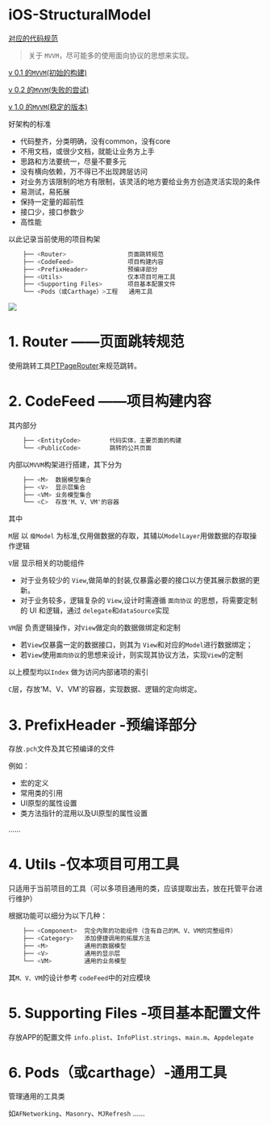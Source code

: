# iOS-StructuralModel

[对应的代码规范](https://ocomme.github.io/post/ios-development/objective-c-coding-standard/)

> 关于 `MVVM`，尽可能多的使用面向协议的思想来实现。


[v 0.1 的`MVVM`(初始的构建)](https://github.com/OComme/iOS-ProjectStructureDemo/blob/28eefb5dd95c1c9226ef27b51248a8e507343363/README.md)

[v 0.2 的`MVVM`(失败的尝试)](https://github.com/OComme/iOS-ProjectStructureDemo/blob/d491a52ff67097fa7483c4708eedd228976c22e4/README.md)

[v 1.0 的`MVVM`(稳定的版本)](https://github.com/OComme/iOS-ProjectStructureDemo/blob/4319df69cf5224bf39fd98eb5ca188a18288c4fa/README.md)

好架构的标准
- 代码整齐，分类明确，没有common，没有core
- 不用文档，或很少文档，就能让业务方上手
- 思路和方法要统一，尽量不要多元
- 没有横向依赖，万不得已不出现跨层访问
- 对业务方该限制的地方有限制，该灵活的地方要给业务方创造灵活实现的条件
- 易测试，易拓展
- 保持一定量的超前性
- 接口少，接口参数少
- 高性能

以此记录当前使用的项目构架

```Objective-C
    ├── <Router>                 页面跳转规范
    ├── <CodeFeed>               项目构建内容
    ├── <PrefixHeader>           预编译部分
    ├── <Utils>                  仅本项目可用工具
    ├── <Supporting Files>       项目基本配置文件
    └── <Pods（或Carthage）>工程   通用工具
```

![](Asset/sample.gif)

# 1. Router ——页面跳转规范

使用跳转工具[PTPageRouter](https://github.com/OComme/PT-PageRouter)来规范跳转。

# 2. CodeFeed ——项目构建内容

其内部分

```Objective-C
    ├── <EntityCode>        代码实体，主要页面的构建
    └── <PublicCode>        跳转的公共页面
```

内部以`MVVM`构架进行搭建，其下分为

```Objective-C
    ├── <M>  数据模型集合
    ├── <V>  显示层集合
    ├── <VM> 业务模型集合
    └── <C>  存放'M、V、VM'的容器
```

其中

`M`层 以 `瘦Model` 为标准,仅用做数据的存取，其辅以`ModelLayer`用做数据的存取操作逻辑

`V`层 显示相关的功能组件

- 对于业务较少的 `View`,做简单的封装,仅暴露必要的接口以方便其展示数据的更新。
- 对于业务较多，逻辑复杂的 `View`,设计时需遵循 `面向协议` 的思想，将需要定制的 UI 和逻辑，通过 `delegate`和`dataSource`实现

`VM`层 负责逻辑操作，对`View`做定向的数据做绑定和定制

- 若`View`仅暴露一定的数据接口，则其为 `View`和对应的`Model`进行数据绑定；
- 若`View`使用`面向协议`的思想来设计，则实现其协议方法，实现`View`的定制

以上模型均以`Index` 做为访问内部诸项的索引

`C`层，存放'M、V、VM'的容器，实现数据、逻辑的定向绑定。

# 3. PrefixHeader -预编译部分

存放`.pch`文件及其它预编译的文件

例如：

- 宏的定义
- 常用类的引用
- UI原型的属性设置
- 类方法指针的混用以及UI原型的属性设置

......

# 4. Utils -仅本项目可用工具

只适用于当前项目的工具（可以多项目通用的类，应该提取出去，放在托管平台进行维护）

根据功能可以细分为以下几种：

```Objective-C
    ├── <Component>  完全内聚的功能组件（含有自己的M、V、VM的完整组件）
    ├── <Category>   添加便捷调用的拓展方法
    ├── <M>          通用的数据模型
    ├── <V>          通用的显示层
    └── <VM>         通用的业务模型
```
其`M、V、VM`的设计参考 `codeFeed`中的对应模块

# 5. Supporting Files -项目基本配置文件

存放APP的配置文件 `info.plist`、`InfoPlist.strings`、`main.m`、`Appdelegate`

# 6. Pods（或carthage）-通用工具

管理通用的工具类

如`AFNetworking`、`Masonry`、`MJRefresh` ......


